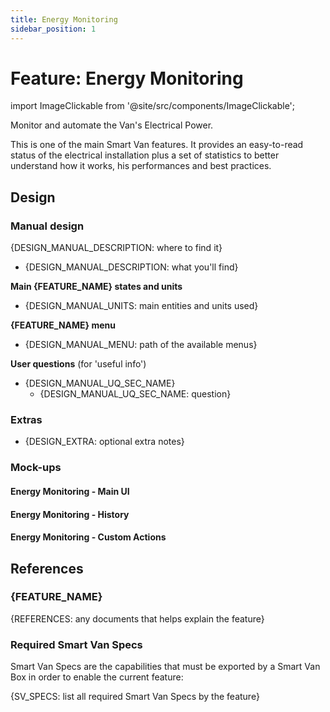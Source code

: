 ```yaml
---
title: Energy Monitoring
sidebar_position: 1
---
```


# Feature: Energy Monitoring

import ImageClickable from '@site/src/components/ImageClickable';

Monitor and automate the Van's Electrical Power.

This is one of the main Smart Van features. It provides an easy-to-read
status of the electrical installation plus a set of statistics to better
understand how it works, his performances and best practices.


## Design

### Manual design

{DESIGN_MANUAL_DESCRIPTION: where to find it}

* {DESIGN_MANUAL_DESCRIPTION: what you'll find}

**Main {FEATURE_NAME} states and units**
* {DESIGN_MANUAL_UNITS: main entities and units used}

**{FEATURE_NAME} menu**
* {DESIGN_MANUAL_MENU: path of the available menus}

**User questions** (for 'useful info')
* {DESIGN_MANUAL_UQ_SEC_NAME}
  * {DESIGN_MANUAL_UQ_SEC_NAME: question}

### Extras

* {DESIGN_EXTRA: optional extra notes}

### Mock-ups

#### Energy Monitoring - Main UI

<ImageClickable
  src="/img/features/smart_camping/energy/ui_main.png"
  alt="Main Energy UI"
  width="90%" />

#### Energy Monitoring - History

<ImageClickable
  src="/img/features/smart_camping/energy/ui_history.png"
  alt="Energy History"
  width="90%" />

#### Energy Monitoring - Custom Actions

<ImageClickable
  src="/img/features/smart_camping/energy/ui_custom_actions.png"
  alt="Energy Custom Actions"
  width="90%" />


## References

### {FEATURE_NAME}

{REFERENCES: any documents that helps explain the feature}

### Required Smart Van Specs

Smart Van Specs are the capabilities that must be exported by a Smart Van Box
in order to enable the current feature:

{SV_SPECS: list all required Smart Van Specs by the feature}
